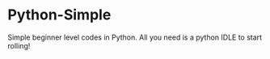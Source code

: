 # Python-Simple
Simple beginner level codes in Python.
All you need is a python IDLE to start rolling!
